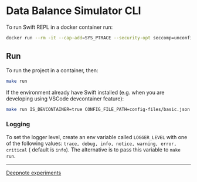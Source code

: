 # Data Balance Simulator CLI

To run Swift REPL in a docker container run:

```bash
docker run --rm -it --cap-add=SYS_PTRACE --security-opt seccomp=unconfined swift:5.10.1 swift repl
```

## Run

To run the project in a container, then:

```bash
make run
```

If the environment already have Swift installed (e.g. when you are developing using VSCode devcontainer feature):

```bash
make run IS_DEVCONTAINER=true CONFIG_FILE_PATH=config-files/basic.json
```

### Logging

To set the logger level, create an env variable called `LOGGER_LEVEL` with one of the following values: `trace, debug, info, notice, warning, error, critical` ( default is `info`). The alternative is to pass this variable to `make run`.

---

[Deepnote experiments](https://deepnote.com/workspace/test-efaa-1feb6c70-6750-4e6b-8afd-854661b4e01a/project/Dataset-generation-17111468-e773-4c18-b5d3-b951c564e2bc/notebook/a0b70c155f2e4a4db16548fdf4ff4ddf)